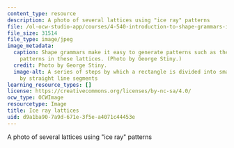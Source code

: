```yaml
---
content_type: resource
description: A photo of several lattices using "ice ray" patterns
file: /ol-ocw-studio-app/courses/4-540-introduction-to-shape-grammars-i-fall-2018/d9a1ba907a9d671e3f5ea4071c44453e_4-540f18.jpg
file_size: 31514
file_type: image/jpeg
image_metadata:
  caption: Shape grammars make it easy to generate patterns such as the "ice ray"
    patterns in these lattices. (Photo by George Stiny.)
  credit: Photo by George Stiny.
  image-alt: A series of steps by which a rectangle is divided into smaller polygons
    by straight line segments
learning_resource_types: []
license: https://creativecommons.org/licenses/by-nc-sa/4.0/
ocw_type: OCWImage
resourcetype: Image
title: Ice ray lattices
uid: d9a1ba90-7a9d-671e-3f5e-a4071c44453e
---
```

A photo of several lattices using "ice ray" patterns